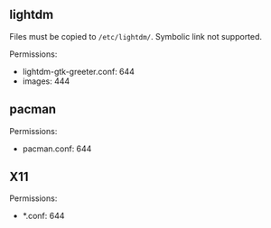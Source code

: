 ## lightdm
Files must be copied to `/etc/lightdm/`. Symbolic link not supported.

Permissions:
- lightdm-gtk-greeter.conf: 644
- images: 444

## pacman
Permissions:
- pacman.conf: 644

## X11
Permissions:
- *.conf: 644
